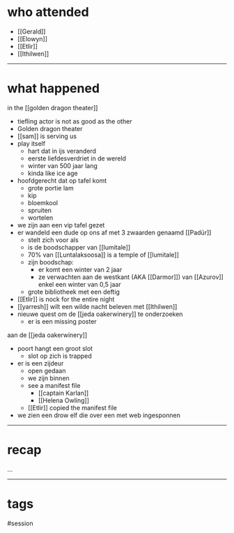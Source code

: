 # who attended

- [[Gerald]]
- [[Elowyn]]
- [[Etlir]]
- [[Ithilwen]]

---
# what happened

in the [[golden dragon theater]]
- tiefling actor is not as good as the other 
- Golden dragon theater
- [[sam]] is serving us
- play itself
	- hart dat in ijs veranderd
	- eerste liefdesverdriet in de wereld
	- winter van 500 jaar lang
	- kinda like ice age
- hoofdgerecht dat op tafel komt
	- grote portie lam
	- kip
	- bloemkool
	- spruiten
	- wortelen
- we zijn aan een vip tafel gezet
- er wandeld een dude op ons af met 3 zwaarden genaamd [[Padür]]
	- stelt zich voor als
	- is de boodschapper van [[lumitale]] 
	- 70% van [[Luntalaksoosa]] is a temple of [[lumitale]]
	- zijn boodschap:
		- er komt een winter van 2 jaar 
		- ze verwachten aan de westkant (AKA [[Darmor]]) van [[Azurov]] enkel een winter van 0,5 jaar
	- grote bibliotheek met een deftig 
- [[Etlir]] is nock for the entire night
- [[yarresh]] wilt een wilde nacht beleven met [[Ithilwen]]
- nieuwe quest om de [[jeda oakerwinery]] te onderzoeken
	- er is een missing poster

aan de [[jeda oakerwinery]]
- poort hangt een groot slot
	- slot op zich is trapped
- er is een zijdeur
	- open gedaan
	- we zijn binnen
	- see a manifest file
		- [[captain Karlan]]
		- [[Helena Owling]]
	- [[Etlir]] copied the manifest file
- we zien een drow elf die over een met web ingesponnen 


---
# recap

...

---
# tags

#session